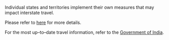 Individual states and territories implement their own measures that may impact interstate travel.

Please refer to [here](https://www.mygov.in/corona-data/covid19-statewise-status) for more details.

For the most up–to–date travel information, refer to the [Government of India](https://boi.gov.in/content/advisory-travel-and-visa-restrictions-related-covid-19-1). 